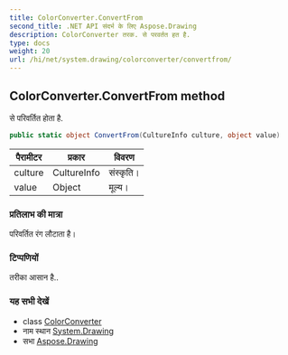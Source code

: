 ```yaml
---
title: ColorConverter.ConvertFrom
second_title: .NET API संदर्भ के लिए Aspose.Drawing
description: ColorConverter तरक. से परवर्तत हत है.
type: docs
weight: 20
url: /hi/net/system.drawing/colorconverter/convertfrom/
---
```

## ColorConverter.ConvertFrom method

से परिवर्तित होता है.

```csharp
public static object ConvertFrom(CultureInfo culture, object value)
```

| पैरामीटर | प्रकार | विवरण |
| --- | --- | --- |
| culture | CultureInfo | संस्कृति। |
| value | Object | मूल्य। |

### प्रतिलाभ की मात्रा

परिवर्तित रंग लौटाता है।

### टिप्पणियों

तरीका आसान है..

### यह सभी देखें

* class [ColorConverter](../)
* नाम स्थान [System.Drawing](../../colorconverter/)
* सभा [Aspose.Drawing](../../../)


